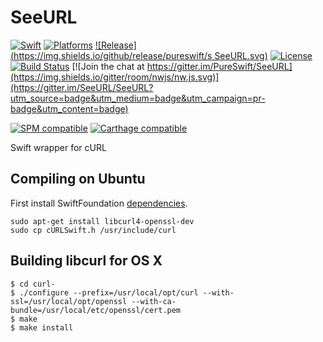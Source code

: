 # SeeURL

[![Swift](https://img.shields.io/badge/swift-2.2-orange.svg?style=flat)](https://developer.apple.com/swift/)
[![Platforms](https://img.shields.io/badge/platform-osx%20%7C%20ios%20%7C%20tvos%20%7C%20linux-lightgrey.svg)](https://developer.apple.com/swift/)
[![Release](https://img.shields.io/github/release/pureswift/s SeeURL.svg)](https://github.com/PureSwift/SeeURL/releases)
[![License](https://img.shields.io/badge/license-MIT-71787A.svg)](https://tldrlegal.com/license/mit-license)
[![Build Status](https://travis-ci.org/PureSwift/SeeURL.svg?branch=develop)](https://travis-ci.org/PureSwift/SeeURL)
[![Join the chat at https://gitter.im/PureSwift/SeeURL](https://img.shields.io/gitter/room/nwjs/nw.js.svg)](https://gitter.im/SeeURL/SeeURL?utm_source=badge&utm_medium=badge&utm_campaign=pr-badge&utm_content=badge)

[![SPM compatible](https://img.shields.io/badge/SPM-compatible-4BC51D.svg?style=flat)](https://github.com/apple/swift-package-manager)
[![Carthage compatible](https://img.shields.io/badge/Carthage-compatible-4BC51D.svg?style=flat)](https://github.com/Carthage/Carthage)

Swift wrapper for cURL

## Compiling on Ubuntu

First install SwiftFoundation [dependencies](https://github.com/PureSwift/SwiftFoundation#compiling-on-ubuntu).

```
sudo apt-get install libcurl4-openssl-dev
sudo cp cURLSwift.h /usr/include/curl
```

## Building libcurl for OS X
```
$ cd curl-
$ ./configure --prefix=/usr/local/opt/curl --with-ssl=/usr/local/opt/openssl --with-ca-bundle=/usr/local/etc/openssl/cert.pem
$ make
$ make install
```